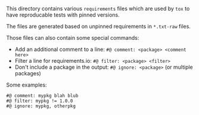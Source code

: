 This directory contains various `requirements` files which are used by `tox` to
have reproducable tests with pinned versions.

The files are generated based on unpinned requirements in `*.txt-raw` files.

Those files can also contain some special commands:

- Add an additional comment to a line: `#@ comment: <package> <comment here>`
- Filter a line for requirements.io: `#@ filter: <package> <filter>`
- Don't include a package in the output: `#@ ignore: <package>` (or multiple packages)

Some examples:

```
#@ comment: mypkg blah blub
#@ filter: mypkg != 1.0.0
#@ ignore: mypkg, otherpkg
```

